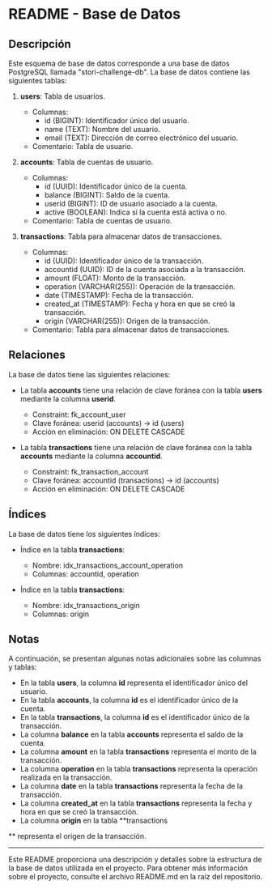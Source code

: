 # README - Base de Datos

## Descripción

Este esquema de base de datos corresponde a una base de datos PostgreSQL llamada "stori-challenge-db". La base de datos contiene las siguientes tablas:

1. **users**: Tabla de usuarios.
   - Columnas:
     - id (BIGINT): Identificador único del usuario.
     - name (TEXT): Nombre del usuario.
     - email (TEXT): Dirección de correo electrónico del usuario.
   - Comentario: Tabla de usuario.

2. **accounts**: Tabla de cuentas de usuario.
   - Columnas:
     - id (UUID): Identificador único de la cuenta.
     - balance (BIGINT): Saldo de la cuenta.
     - userid (BIGINT): ID de usuario asociado a la cuenta.
     - active (BOOLEAN): Indica si la cuenta está activa o no.
   - Comentario: Tabla de cuentas de usuario.

3. **transactions**: Tabla para almacenar datos de transacciones.
   - Columnas:
     - id (UUID): Identificador único de la transacción.
     - accountid (UUID): ID de la cuenta asociada a la transacción.
     - amount (FLOAT): Monto de la transacción.
     - operation (VARCHAR(255)): Operación de la transacción.
     - date (TIMESTAMP): Fecha de la transacción.
     - created_at (TIMESTAMP): Fecha y hora en que se creó la transacción.
     - origin (VARCHAR(255)): Origen de la transacción.
   - Comentario: Tabla para almacenar datos de transacciones.

## Relaciones

La base de datos tiene las siguientes relaciones:

- La tabla **accounts** tiene una relación de clave foránea con la tabla **users** mediante la columna **userid**.
  - Constraint: fk_account_user
  - Clave foránea: userid (accounts) -> id (users)
  - Acción en eliminación: ON DELETE CASCADE

- La tabla **transactions** tiene una relación de clave foránea con la tabla **accounts** mediante la columna **accountid**.
  - Constraint: fk_transaction_account
  - Clave foránea: accountid (transactions) -> id (accounts)
  - Acción en eliminación: ON DELETE CASCADE

## Índices

La base de datos tiene los siguientes índices:

- Índice en la tabla **transactions**:
  - Nombre: idx_transactions_account_operation
  - Columnas: accountid, operation

- Índice en la tabla **transactions**:
  - Nombre: idx_transactions_origin
  - Columnas: origin

## Notas

A continuación, se presentan algunas notas adicionales sobre las columnas y tablas:

- En la tabla **users**, la columna **id** representa el identificador único del usuario.
- En la tabla **accounts**, la columna **id** es el identificador único de la cuenta.
- En la tabla **transactions**, la columna **id** es el identificador único de la transacción.
- La columna **balance** en la tabla **accounts** representa el saldo de la cuenta.
- La columna **amount** en la tabla **transactions** representa el monto de la transacción.
- La columna **operation** en la tabla **transactions** representa la operación realizada en la transacción.
- La columna **date** en la tabla **transactions** representa la fecha de la transacción.
- La columna **created_at** en la tabla **transactions** representa la fecha y hora en que se creó la transacción.
- La columna **origin** en la tabla **transactions

** representa el origen de la transacción.

---

Este README proporciona una descripción y detalles sobre la estructura de la base de datos utilizada en el proyecto. Para obtener más información sobre el proyecto, consulte el archivo README.md en la raíz del repositorio.